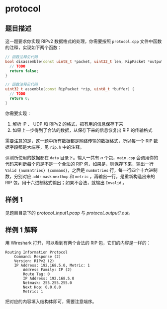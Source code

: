 # protocol

## 题目描述

这一题要求你实现 RIPv2 数据格式的处理，你需要按照 `protocol.cpp` 文件中函数的注释，实现如下两个函数：

```cpp
// 函数注释见代码
bool disassemble(const uint8_t *packet, uint32_t len, RipPacket *output) {
  // TODO
  return false;
}

// 函数注释见代码
uint32_t assemble(const RipPacket *rip, uint8_t *buffer) {
  // TODO
  return 0;
}
```

你需要实现：

1. 解析 IP 、 UDP 和 RIPv2 的格式，把有用的信息保存下来
2. 如果上一步得到了合法的数据，从保存下来的信息恢复出 RIP 的传输格式

需要注意的是，这一题中所有数据都是网络传输的数据格式，所以每一个 RIP 数据字段都是大端序，见 `rip.h` 中的注释。

评测所使用的数据都在 `data` 目录下。输入一共有 $n$ 个包，`main.cpp` 会调用你的代码来判断每个包是不是一个合法的 RIP 包，如果是，则保存下来，输出一行 `Valid {numEntries} {command}`，之后是 `numEntries` 行，每一行四个十六进制数，分别对应 `addr` `mask` `nexthop` 和 `metric` ，再输出一行，是重新构造出来的 RIP 包，用十六进制格式输出；如果不合法，就输出 `Invalid` 。

## 样例 1

见题目目录下的 *protocol_input1.pcap* 与 *protocol_output1.out*。

## 样例 1 解释

用 Wireshark 打开，可以看到有两个合法的 RIP 包，它们的内容是一样的：

```
Routing Information Protocol
    Command: Response (2)
    Version: RIPv2 (2)
    IP Address: 192.168.5.0, Metric: 1
        Address Family: IP (2)
        Route Tag: 0
        IP Address: 192.168.5.0
        Netmask: 255.255.255.0
        Next Hop: 0.0.0.0
        Metric: 1
```

把对应的内容填入结构体即可，需要注意端序。
